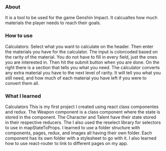 
### About

It is a tool to be used for the game Genshin Impact.  It calcualtes how much materials the player needs to reach their goals.

### How to use
Calculators:
Select what you want to calculate on the header.  Then enter the materials you have for the calculator.  The input is colorcoded based on the rarity of the material.  You do not have to fill in every field, just the ones you are interested in.  Then hit the submit button when you are done.  On the right there is a section that tells you what you need.  The calculator converts any extra material you have to the next level of rarity.  It will tell you what you still need, and how much of each material you have left if you were to convert them all.

### What I learned 
Calculators
This is my first project I created using react class componentes and redux.  The Weapon component is a class component where the state is stored in the component. The Character and Talent have their state stored in their respective reducers.  The  I also used the reselect library for selectors to use in mapStateToProps.
I learned to use a folder structure with components, pages, redux, and images all having their own folder.  Each component has its own folder with a stylesheet to go with it.  I also learned how to use react-router to link to different pages on my app.